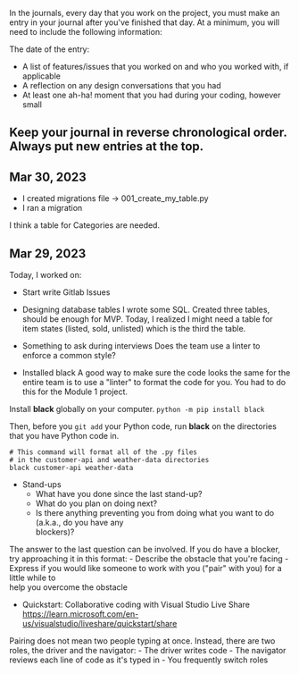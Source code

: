 In the journals, every day that you work on the project, you must make an entry in your journal after you've finished that day. At a minimum, you will need to include the following information:

The date of the entry:

* A list of features/issues that you worked on and who you worked with, if applicable
* A reflection on any design conversations that you had
* At least one ah-ha! moment that you had during your coding, however small

Keep your journal in reverse chronological order. Always put new entries at the top.
---

## Mar 30, 2023
* I created migrations file -> 001_create_my_table.py
* I ran a migration

I think a table for Categories are needed.

## Mar 29, 2023
Today, I worked on:

* Start write Gitlab Issues

* Designing database tables
I wrote some SQL. Created three tables, should be enough for MVP.
Today, I realized I might need a table for item states (listed, sold, unlisted) which is the third the table.

* Something to ask during interviews
Does the team use a linter to enforce a common style?

* Installed black
A good way to make sure the code looks the same for the entire team is to use a "linter" to format the code for you. You had to do this for the Module 1 project.

Install **black** globally on your computer.
`python -m pip install black`

Then, before you `git add` your Python code, run **black** on the directories that you have Python code in.

```
# This command will format all of the .py files
# in the customer-api and weather-data directories
black customer-api weather-data
```

* Stand-ups
    - What have you done since the last stand-up?
    - What do you plan on doing next?
    - Is there anything preventing you from doing what you want to do (a.k.a., do you have any  
      blockers)?

The answer to the last question can be involved. If you do have a blocker, try approaching it in this format:
    - Describe the obstacle that you're facing
    - Express if you would like someone to work with you ("pair" with you) for a little while to   
    help you overcome the obstacle

* Quickstart: Collaborative coding with Visual Studio Live Share
https://learn.microsoft.com/en-us/visualstudio/liveshare/quickstart/share

Pairing does not mean two people typing at once. Instead, there are two roles, the driver and the navigator:
    - The driver writes code
    - The navigator reviews each line of code as it's typed in
    - You frequently switch roles